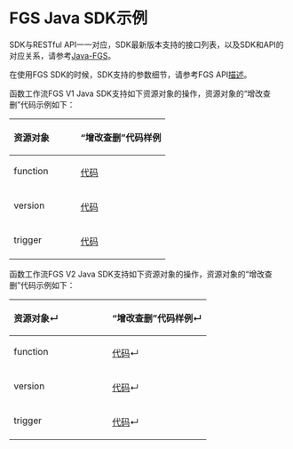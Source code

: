 # FGS Java SDK示例<a name="ZH-CN_TOPIC_0187415251"></a>

SDK与RESTful API一一对应，SDK最新版本支持的接口列表，以及SDK和API的对应关系，请参考[Java-FGS](Java-FGS.md)。

在使用FGS SDK的时候，SDK支持的参数细节，请参考FGS API[描述](https://support.huaweicloud.com/api-functiongraph/functiongraph_06_0105.html)。

函数工作流FGS V1 Java SDK支持如下资源对象的操作，资源对象的“增改查删”代码示例如下：

<a name="table817172915013"></a>
<table><thead align="left"><tr id="row15152192910017"><th class="cellrowborder" valign="top" width="42.730000000000004%" id="mcps1.1.3.1.1"><p id="p16152162910012"><a name="p16152162910012"></a><a name="p16152162910012"></a>资源对象</p>
</th>
<th class="cellrowborder" valign="top" width="57.269999999999996%" id="mcps1.1.3.1.2"><p id="p815214291405"><a name="p815214291405"></a><a name="p815214291405"></a>“增改查删”代码样例</p>
</th>
</tr>
</thead>
<tbody><tr id="row1615211291003"><td class="cellrowborder" valign="top" width="42.730000000000004%" headers="mcps1.1.3.1.1 "><p id="p2018595620380"><a name="p2018595620380"></a><a name="p2018595620380"></a>function</p>
</td>
<td class="cellrowborder" valign="top" width="57.269999999999996%" headers="mcps1.1.3.1.2 "><p id="p2015282918012"><a name="p2015282918012"></a><a name="p2015282918012"></a><a href="https://github.com/huaweicloud/huaweicloud-sdk-java/blob/master/examples/fgs/v1/Function.java" target="_blank" rel="noopener noreferrer">代码</a></p>
</td>
</tr>
<tr id="row8516181112391"><td class="cellrowborder" valign="top" width="42.730000000000004%" headers="mcps1.1.3.1.1 "><p id="p195171711113912"><a name="p195171711113912"></a><a name="p195171711113912"></a>version</p>
</td>
<td class="cellrowborder" valign="top" width="57.269999999999996%" headers="mcps1.1.3.1.2 "><p id="p1517101113914"><a name="p1517101113914"></a><a name="p1517101113914"></a><a href="https://github.com/huaweicloud/huaweicloud-sdk-java/blob/master/examples/fgs/v1/Versions.java" target="_blank" rel="noopener noreferrer">代码</a></p>
</td>
</tr>
<tr id="row144681518203915"><td class="cellrowborder" valign="top" width="42.730000000000004%" headers="mcps1.1.3.1.1 "><p id="p5468151883915"><a name="p5468151883915"></a><a name="p5468151883915"></a>trigger</p>
</td>
<td class="cellrowborder" valign="top" width="57.269999999999996%" headers="mcps1.1.3.1.2 "><p id="p446816185393"><a name="p446816185393"></a><a name="p446816185393"></a><a href="https://github.com/huaweicloud/huaweicloud-sdk-java/blob/master/examples/fgs/v1/Trigger.java" target="_blank" rel="noopener noreferrer">代码</a></p>
</td>
</tr>
</tbody>
</table>

函数工作流FGS V2 Java SDK支持如下资源对象的操作，资源对象的“增改查删”代码示例如下：

<a name="table6633122517496"></a>
<table><thead align="left"><tr id="row1180712564918"><th class="cellrowborder" valign="top" width="50%" id="mcps1.1.3.1.1"><p id="p2808125204915"><a name="p2808125204915"></a><a name="p2808125204915"></a>资源对象↵</p>
</th>
<th class="cellrowborder" valign="top" width="50%" id="mcps1.1.3.1.2"><p id="p20808122574914"><a name="p20808122574914"></a><a name="p20808122574914"></a>“增改查删”代码样例↵</p>
</th>
</tr>
</thead>
<tbody><tr id="row18081525154911"><td class="cellrowborder" valign="top" width="50%" headers="mcps1.1.3.1.1 "><p id="p1780811258495"><a name="p1780811258495"></a><a name="p1780811258495"></a>function</p>
</td>
<td class="cellrowborder" valign="top" width="50%" headers="mcps1.1.3.1.2 "><p id="p9808182512497"><a name="p9808182512497"></a><a name="p9808182512497"></a><a href="https://github.com/huaweicloud/huaweicloud-sdk-java/blob/master/examples/fgs/v2/Function.java" target="_blank" rel="noopener noreferrer">代码</a>↵</p>
</td>
</tr>
<tr id="row480862520493"><td class="cellrowborder" valign="top" width="50%" headers="mcps1.1.3.1.1 "><p id="p98081325104917"><a name="p98081325104917"></a><a name="p98081325104917"></a>version</p>
</td>
<td class="cellrowborder" valign="top" width="50%" headers="mcps1.1.3.1.2 "><p id="p7808132511491"><a name="p7808132511491"></a><a name="p7808132511491"></a><a href="https://github.com/huaweicloud/huaweicloud-sdk-java/blob/master/examples/fgs/v2/Versions.java" target="_blank" rel="noopener noreferrer">代码</a>↵</p>
</td>
</tr>
<tr id="row1580813252491"><td class="cellrowborder" valign="top" width="50%" headers="mcps1.1.3.1.1 "><p id="p680816253491"><a name="p680816253491"></a><a name="p680816253491"></a>trigger</p>
</td>
<td class="cellrowborder" valign="top" width="50%" headers="mcps1.1.3.1.2 "><p id="p480810253491"><a name="p480810253491"></a><a name="p480810253491"></a><a href="https://github.com/huaweicloud/huaweicloud-sdk-java/blob/master/examples/fgs/v2/Trigger.java" target="_blank" rel="noopener noreferrer">代码</a>↵</p>
</td>
</tr>
</tbody>
</table>

